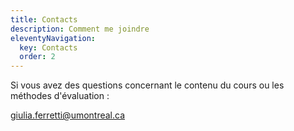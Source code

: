 ```yaml
---
title: Contacts
description: Comment me joindre
eleventyNavigation:
  key: Contacts
  order: 2
---
```


Si vous avez des questions concernant le contenu du cours ou les méthodes d'évaluation : 
<p><a href="mailto:giulia.ferretti@umontreal.ca">giulia.ferretti@umontreal.ca</a></p>
